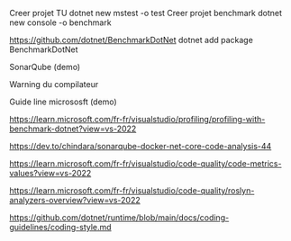 Creer projet TU
dotnet new mstest -o test
Creer projet benchmark
dotnet new console -o benchmark

https://github.com/dotnet/BenchmarkDotNet
dotnet add package BenchmarkDotNet 


SonarQube (demo)

Warning du compilateur

Guide line micrososft (demo)

https://learn.microsoft.com/fr-fr/visualstudio/profiling/profiling-with-benchmark-dotnet?view=vs-2022

https://dev.to/chindara/sonarqube-docker-net-core-code-analysis-44

https://learn.microsoft.com/fr-fr/visualstudio/code-quality/code-metrics-values?view=vs-2022

https://learn.microsoft.com/fr-fr/visualstudio/code-quality/roslyn-analyzers-overview?view=vs-2022


https://github.com/dotnet/runtime/blob/main/docs/coding-guidelines/coding-style.md

